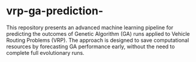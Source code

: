 # vrp-ga-prediction-
This repository presents an advanced machine learning pipeline for predicting the outcomes of Genetic Algorithm (GA) runs applied to Vehicle Routing Problems (VRP). The approach is designed to save computational resources by forecasting GA performance early, without the need to complete full evolutionary runs.
